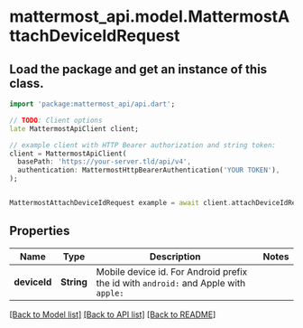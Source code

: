 # mattermost_api.model.MattermostAttachDeviceIdRequest

## Load the package and get an instance of this class.
```dart
import 'package:mattermost_api/api.dart';

// TODO: Client options
late MattermostApiClient client;

// example client with HTTP Bearer authorization and string token:
client = MattermostApiClient(
  basePath: 'https://your-server.tld/api/v4',
  authentication: MattermostHttpBearerAuthentication('YOUR TOKEN'),
);


MattermostAttachDeviceIdRequest example = await client.attachDeviceIdRequest.FUNCTION_THAT_RETURNS_THIS_CLASS();

```

## Properties
Name | Type | Description | Notes
------------ | ------------- | ------------- | -------------
**deviceId** | **String** | Mobile device id. For Android prefix the id with `android:` and Apple with `apple:` | 

[[Back to Model list]](../GENERATED_README.md#documentation-for-models) [[Back to API list]](../GENERATED_README.md#documentation-for-api-endpoints) [[Back to README]](../GENERATED_README.md)


